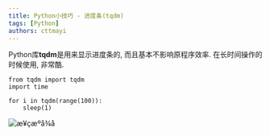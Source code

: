 ```yaml
---
title: Python小技巧 - 进度条(tqdm)
tags: [Python]
authors: cttmayi
---
```


Python库**tqdm**是用来显示进度条的, 而且基本不影响原程序效率. 在长时间操作的时候使用, 非常酷.

```
from tqdm import tqdm
import time

for i in tqdm(range(100)):
    sleep(1)
```

![æ¥çæºå¾å](https://camo.githubusercontent.com/48838faaa8d00ea297f18e5bf55d3c6bb4e0ba6b/68747470733a2f2f692e696d6775722e636f6d2f686539417735432e676966)